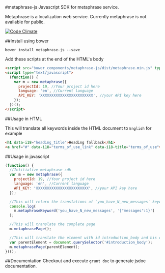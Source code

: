 #metaphrase-js
Javascript SDK for metaphrase service.

Metaphrase is a localization web service.
Currently metaphrase is not available for public.

[![Code Climate](https://codeclimate.com/github/metaphrase/metaphrase-js/badges/gpa.svg)](https://codeclimate.com/github/metaphrase/metaphrase-js)

##Install using bower

```shell
bower install metaphrase-js --save
```

Add these scripts at the end of the HTML's body

```html
<script src="bower_components/metaphrase-js/dist/metaphrase.min.js" type="text/javascript"></script>
<script type="text/javascript">
  (function() {
    var m = new metaphrase({
      projectId: 19, //Your project id here
      language: 'en', //Current language
      API_KEY: 'XXXXXXXXXXXXXXXXXXXXXXXX', //your API key here
    });
  })();
</script>
```

##Usage in HTML

This will translate all keywords inside the HTML document to `English`
for example

```html
<h1 data-i18="heading_title">Heading fallback</h1>
<a href="#" data-i18="terms_of_use_link" data-i18-title="terms_of_use"></a>
```

##Usage in javascript
```javascript
(function() {
  //Intitialize metaphrase sdk
  var m = new metaphrase({
    projectId: 19, //Your project id here
    language: 'en', //Current language
    API_KEY: 'XXXXXXXXXXXXXXXXXXXXXXXX', //your API key here
  });

  //This will return the translations of `you_have_N_new_messages` keyword
  console.log(
    m.metaphraseKeyword('you_have_N_new_messages', '{"messages":1}')
  );

  //This will translate the complete page
  m.metaphrasePage();

  //This will translate the element with id introduction_body and his children
  var parentElement = document.querySelector('#introduction_body');
  m.metaphrasePage(parentElement);
})();
```

##Documentation
Checkout and execute `grunt doc` to generate jsdoc documentation.
